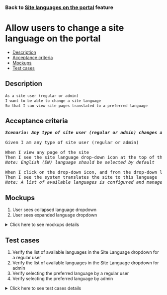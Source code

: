 ### Back to [Site languages on the portal](../../) feature

# Allow users to change a site language on the portal

- [Description](#description)
- [Acceptance criteria](#acceptance-criteria)
- [Mockups](#mockups)
- [Test cases](#test-cases)

## Description

    As a site user (regular or admin)
    I want to be able to change a site language 
    So that I can view site pages translated to a preferred language

## Acceptance criteria

<pre>
<b><i>Scenario: Any type of site user (regular or admin) changes a site language</i></b>

Given I am any type of site user (regular or admin)

When I view any page of the site
Then I see the site language drop-down icon at the top of the page that opens a list of available languages
<i>Note: English (EN) language should be selected by default</i>

When I click on the drop-down icon, and from the drop-down list select the preferred language
Then I see the system translates the site to this language
<i>Note: A list of available languages is configured and managed by admin via the CMS</i>
</pre>

## Mockups

1. User sees collapsed language dropdown
2. User sees expanded language dropdown

<details>
  <summary>Click here to see mockups details</summary>

**1. User sees collapsed language dropdown:**

![User sees collapsed language dropdown](/products/sport_news_portal/web_application_features/site_languages/images/collapsed_language_dropdown.png)

**2. User sees expanded language dropdown:**

![User sees expanded language dropdown](/products/sport_news_portal/web_application_features/site_languages/images/expanded_language_dropdown_user_side.png)

</details>

## Test cases

1. Verify the list of available languages in the Site Language dropdown for a regular user
2. Verify the list of available languages in the Site Language dropdown for admin
3. Verify selecting the preferred language by a regular user
4. Verify selecting the preferred language by admin

<details>
  <summary>Click here to see test cases details</summary>

### **#1. Verify the list of available languages in the Site Language dropdown for a regular user**

|Preconditions|Steps|Expected result
--------------|-----|----------
|- Go to Sport News home page</br>- Admin configured the <b>UA, DE, FR</b> languages to be shown</br>|1) Examine the site language drop-down section</br>2) Check the list of available languages in the Site Language drop-down list|1) A site language drop-down list is located at the top of the page</br>2) The following languages set by admin are available: <b>EN, UA, DE, FR</b> (The English language is selected by default)|

### **#2. Verify the list of available languages in the Site Language dropdown for admin**

|Preconditions|Steps|Expected result
--------------|-----|----------
|- Go to Sport News home page</br>- Admin configured the <b>UA, DE, FR</b> languages to be shown</br>- Log in by admin account|1) Examine the site language drop-down section</br>2) Check the list of available languages in the site language drop-down list|1) A site language drop-down list is located at the top of the page</br>2) The following languages set by admin are available: <b>EN, UA, DE, FR</b> (The English language is selected by default)|

### **#3. Verify selecting the preferred language by a regular user**

|Preconditions|Steps|Expected result
--------------|-----|----------
|- Go to Sport News home page</br>- Admin configured the <b>UA, DE, FR</b> languages to be shown|1) Examine the site language drop-down section</br>2) Check the list of available languages in the site language drop-down list</br>3) Select the preferred language|1) A site language drop-down list is located at the top of the page</br>2) The following languages set by admin are available: <b>EN, UA, DE, FR</b></br>3) The site is translated into a preferred language|

### **#4. Verify selecting the preferred language by admin**

|Preconditions|Steps|Expected result
--------------|-----|----------
|- Go to Sport News home page</br>- Admin configured the <b>UA, DE, FR</b> languages to be shown</br>- Log in by admin account|1) Examine the site language drop-down section</br>2) Check the list of available languages in the site language drop-down list</br>3) Select the preferred language|1) A site language drop-down list is located at the top of the page</br>2) The following languages set by admin are available: <b>EN, UA, DE, FR</b></br>3) The site is translated into a preferred language|
</details>
